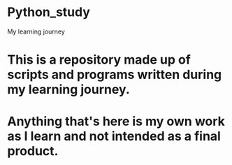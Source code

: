 # Python_study
My learning journey
# This is a repository made up of scripts and programs written during my learning journey.
# Anything that's here is my own work as I learn and not intended as a final product.
